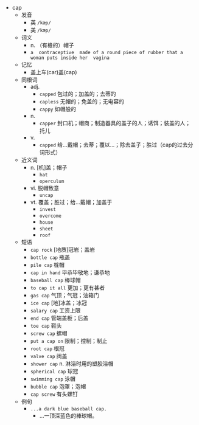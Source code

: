 - cap
  - 发音
    - 英 `/kæp/`
    - 美 `/kæp/`
  - 词义
    - n. （有檐的）帽子
    - `a  contraceptive  made of a round piece of rubber that a woman puts inside her  vagina `
  - 记忆
    - 盖上车(car)盖(cap)
  - 同根词
    - adj.
      - `capped` 包过的；加盖的；去蒂的
      - `capless` 无帽的；免盖的；无电容的
      - `cappy` 如帽般的
    - n.
      - `capper` 封口机；帽商；制造器具的盖子的人；诱饵；装盖的人；托儿
    - v.
      - `capped` 给…戴帽；去蒂；覆以…；除去盖子；胜过（cap的过去分词形式）
  - 近义词
    - n. [机]盖；帽子
      - `hat`
      - `operculum`
    - vi. 脱帽致意
      - `uncap`
    - vt. 覆盖；胜过；给…戴帽；加盖于
      - `invest`
      - `overcome`
      - `house`
      - `sheet`
      - `roof`
  - 短语
    - `cap rock` [地质]冠岩；盖岩 
    - `bottle cap` 瓶盖 
    - `pile cap` 桩帽 
    - `cap in hand` 毕恭毕敬地；谦恭地 
    - `baseball cap` 棒球帽 
    - `to cap it all` 更加；更有甚者 
    - `gas cap` 气顶；气冠；油箱门 
    - `ice cap` [地]冰盖；冰冠 
    - `salary cap` 工资上限 
    - `end cap` 管端盖板；后盖 
    - `toe cap` 鞋头 
    - `screw cap` 螺帽 
    - `put a cap on` 限制；控制；制止 
    - `root cap` 根冠 
    - `valve cap` 阀盖 
    - `shower cap` n. 淋浴时用的塑胶浴帽 
    - `spherical cap` 球冠 
    - `swimming cap` 泳帽 
    - `bubble cap` 泡罩；泡帽 
    - `cap screw` 有头螺钉 
  - 例句
    - `...a dark blue baseball cap.`
      - …一顶深蓝色的棒球帽。

